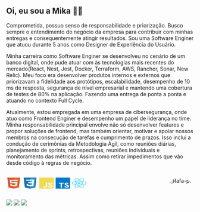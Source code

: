 ## Oi, eu sou a Mika 👨‍🚀
Comprometida, possuo senso de responsabilidade e priorização. Busco sempre o entendimento do negócio da empresa para contribuir com minhas entregas e consequentemente atingir resultados. Sou uma Software Enginer que atuou durante 5 anos como Designer de Experiência do Usuário.

Minha carreira como Software Enginer se desenvolveu no cenário de um banco digital, onde pude atuar com às tecnologias mais recentes do mercado(React, Nest, Jest, Docker, Terraform, AWS, Rancher, Sonar, New Relic). Meu foco era desenvolver produtos internos e externos que priorizavam a fidelidade aos protótipos, escalabilidade, desempenho de 10 ms de resposta, segurança de nível empresarial e mantendo uma cobertura de testes de 80% na aplicação. Fazendo uma entrega de ponta a ponta e atuando no contexto Full Cycle.

Atualmente, estou empregada em uma empresa de cibersegurança, onde atuo como Frontend Enginer e desempenho um papel de liderança no time. Minha responsabilidade principal envolve não só desenvolver features e propor soluções de frontend, mas também orientar, motivar e apoiar nossos membros na consecução de tarefas e cumprimento de prazos. Isso inclui a condução de cerimônias da Metodologia Ágil, como reuniões diárias, planejamento de sprints, retrospectivas, reuniões individuais e monitoramento das métricas. Assim como retirar impedimentos que vão desde código à regras de negócio.



<div style="display: inline_block"><br>
  <img align="center" alt="Rafa-HTML" height="30" width="40" src="https://raw.githubusercontent.com/devicons/devicon/master/icons/html5/html5-original.svg">
  <img align="center" alt="Rafa-CSS" height="30" width="40" src="https://raw.githubusercontent.com/devicons/devicon/master/icons/css3/css3-original.svg">
  <img align="center" alt="Rafa-Js" height="30" width="40" src="https://raw.githubusercontent.com/devicons/devicon/master/icons/javascript/javascript-plain.svg">
  <img align="center" alt="Rafa-Ts" height="30" width="40" src="https://raw.githubusercontent.com/devicons/devicon/master/icons/typescript/typescript-plain.svg">
  <img align="center" alt="Rafa-React" height="30" width="40" src="https://raw.githubusercontent.com/devicons/devicon/master/icons/react/react-original.svg">
  <img align="right" alt="Rafa-pic" height="150" style="border-radius:50px;" src="https://encrypted-tbn0.gstatic.com/images?q=tbn:ANd9GcSRZMjJ-KahMmqPKylPk407NJQLYhQa0C9D3bvSYF3NXb09XKepTVN9VvZkC3ukUwqRHy8&usqp=CAU?width=676&height=676">



</div>
  
  ##
 
<div> 
    <a href="https://www.linkedin.com/in/michaeladafne" target="_blank"><img src="https://img.shields.io/badge/-LinkedIn-%230077B5?style=for-the-badge&logo=linkedin&logoColor=white" target="_blank"></a> 
      <a href="https://api.whatsapp.com/send?phone=5527998670154" target="_blank"><img src="https://img.shields.io/badge/WhatsApp-25D366?style=for-the-badge&logo=whatsapp&logoColor=white" target="_blank"></a> 
  <a href = "mailto:michaeladafne@hotmail.com"><img src="https://img.shields.io/badge/-Gmail-%23333?style=for-the-badge&logo=gmail&logoColor=white" target="_blank"></a>
</div>

<br>
 <br>

